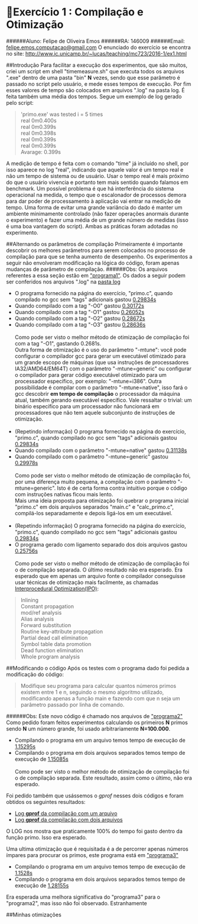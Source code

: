 Exercício 1 : Compilação e Otimização
===================
######Aluno: Felipe de Oliveira Emos
######RA: 146009
######Email: felipe.emos.computacao@gmail.com
O enunciado do exercício se encontra no site: http://www.ic.unicamp.br/~lucas/teaching/mc723/2016-1/ex1.html

##Introdução
Para facilitar a execução dos experimentos, que são muitos, criei um script em shell "timemeasure.sh" que executa todos os arquivos ".exe" dentro de uma pasta "bin" **N** vezes, sendo que esse parâmetro é passado no script pelo usuário, e mede esses tempos de execução. Por fim esses valores de tempo são colocados em arquivos ".log" na pasta log. É feita também uma média dos tempos. Segue um exemplo de log gerado pelo script:

> 'primo.exe' was tested i = 5 times </br>
> real	0m0.400s </br>
> real	0m0.399s </br>
> real	0m0.398s </br>
> real	0m0.399s </br>
> real	0m0.399s </br>
> Avarage:  0.399s </br>

A medição de tempo é feita com o comando "time" já incluído no shell, por isso aparece no log "real", indicando que aquele valor é um tempo real e não um tempo de sistema ou de usuário. Usar o tempo real é mais próximo do que o usuário vivencia e portanto tem mais sentido quando falamos em benchmark. Um possível problema é que há interferência do sistema operacional na medida, o tempo que o escalonador de processos demora para dar poder de processamento à aplicação vai entrar na medição de tempo. Uma forma de evitar uma grande variância do dado é manter um ambiente minimamente controlado (não fazer operações anormais durante o experimento) e fazer uma média de um grande número de medidas (isso é uma boa vantagem do script). Ambas as práticas foram adotadas no experimento.

##Alternando os parâmetros de compilação
Primeiramente é importante descobrir os melhores parâmetros para serem colocados no processo de compilação para que se tenha aumento de desempenho. Os experimentos a seguir não envolveram modificação na lógica do código, foram apenas mudanças de parâmetro de compilação.
######Obs: Os arquivos referentes a essa seção estão em ["programa1"](src/programa1). Os dados a seguir podem ser conferidos nos arquivos ".log" na [pasta log](log/)
* O programa fornecido na página do exercício, "primo.c", quando compilado no gcc sem "tags" adicionais gastou [0.29834s](log/programa1/EX1_primo.log)
* Quando compilado com a tag "-O0" gastou [0.30172s](log/programa1/EX4_primo_O0.log)
* Quando compilado com a tag "-O1" gastou [0.26052s](log/programa1/EX5_primo_O1.log)
* Quando compilado com a tag "-O2" gastou [0.28672s](log/programa1/EX6_primo_O2.log)
* Quando compilado com a tag "-O3" gastou [0.28636s](log/programa1/EX7_primo_O3.log)
</br></br>
Como pode ser visto o melhor método de otimização de compilação foi com a tag "-O1", gastando 0.2681s.
</br>Outra forma de otimização é o uso do parâmetro "-mtune": você pode configurar o compilador gcc para gerar um executável otimizado para um grande escopo de máquinas (que usa instruções de processadores IA32/AMD64/EM64T) com o parâmetro "-mtune=generic" ou configurar o compilador para gerar código executável otimizado para um processador específico, por exemplo: "-mtune=i386". Outra possibilidade é compilar com o parâmetro "-mtune=native", isso fará o gcc descobrir **em tempo de compilação** o processador da máquina atual, também gerando executável específico. Vale ressaltar o trivial: um binário específico para um processador não funcionará em processadores que não tem aquele subconjunto de instruções de otimização.
</br></br>
* (Repetindo informação) O programa fornecido na página do exercício, "primo.c", quando compilado no gcc sem "tags" adicionais gastou [0.29834s](log/programa1/EX1_primo.log)
* Quando compilado com o parâmetro "-mtune=native" gastou [0.31138s](log/programa1/EX2_primo_mtune_native.log)
* Quando compilado com o parâmetro "-mtune=generic" gastou [0.29978s](log/programa1/EX3_primo_mtune_generic.log)
</br></br>
Como pode ser visto o melhor método de otimização de compilação foi, por uma diferença muito pequena, a compilação com o parâmetro "-mtune=generic". Isto é de certa forma contra intuitivo porque o código com instruções nativas ficou mais lento.
</br>Mais uma ideia proposta para otimização foi quebrar o programa inicial "primo.c" em dois arquivos separados "main.c" e "calc_primo.c", compilá-los separadamente e depois ligá-los em um executável.
</br></br>
* (Repetindo informação) O programa fornecido na página do exercício, "primo.c", quando compilado no gcc sem "tags" adicionais gastou [0.29834s](log/programa1/EX1_primo.log)
* O programa gerado com ligamento separado dos dois arquivos gastou [0.25756s](log/programa1/EX8_primo_Linking.log)
</br></br>
Como pode ser visto o melhor método de otimização de compilação foi o de compilação separada. O último resultado não era esperado. Era esperado que em apenas um arquivo fonte o compilador conseguisse usar técnicas de otimização mais facilmente, as chamadas [Interprocedural Optimization(IPO)](https://en.wikipedia.org/wiki/Interprocedural_optimization):

> Inlining </br>
> Constant propagation </br>
> mod/ref analysis </br>
> Alias analysis </br>
> Forward substitution </br>
> Routine key-attribute propagation </br>
> Partial dead call elimination </br>
> Symbol table data promotion </br>
> Dead function elimination </br>
> Whole program analysis </br>

##Modificando o código
Após os testes com o programa dado foi pedida a modificação do código:
> Modifique seu programa para calcular quantos números primos existem entre 1 e n, seguindo o mesmo algoritmo utilizado, modificando apenas a função main e fazendo com que n seja um parâmetro passado por linha de comando.

######Obs: Este novo código é chamado nos arquivos de ["programa2"](src/programa2)
Como pedido foram feitos experimentos calculando os primeiros **N** primos sendo **N** um número grande, foi usado arbitrariamente **N=100.000**.
* Compilando o programa em um arquivo temos tempo de execução de [1.15295s](log/programa2/EX1_primo.log)
* Compilando o programa em dois arquivos separados temos tempo de execução de [1.15085s](log/programa2/EX2_primo_Linking.log)
</br></br>
Como pode ser visto o melhor método de otimização de compilação foi o de compilação separada. Este resultado, assim como o último, não era esperado.

Foi pedido também que usássemos o *gprof* nesses dois códigos e foram obtidos os seguintes resultados:
* [Log **gprof** da compilação com um arquivo](log/programa2/analysis1.txt)
* [Log **gprof** da compilação com dois arquivos](log/programa2/analysis2.txt)

O LOG nos mostra que praticamente 100% do tempo foi gasto dentro da função primo. Isso era esperado.

Uma ultima otimização que é requisitada é a de percorrer apenas números ímpares para procurar os primos, este programa está em ["programa3"](src/programa3)
* Compilando o programa em um arquivo temos tempo de execução de [1.1528s](log/programa3/EX1_primo.log)
* Compilando o programa em dois arquivos separados temos tempo de execução de [1.28155s](log/programa3/EX2_primo_Linking.log)

Era esperada uma melhora significativa do "programa3" para o "programa2", mas isso não foi observado. Estranhamente 



##Minhas otimizações
